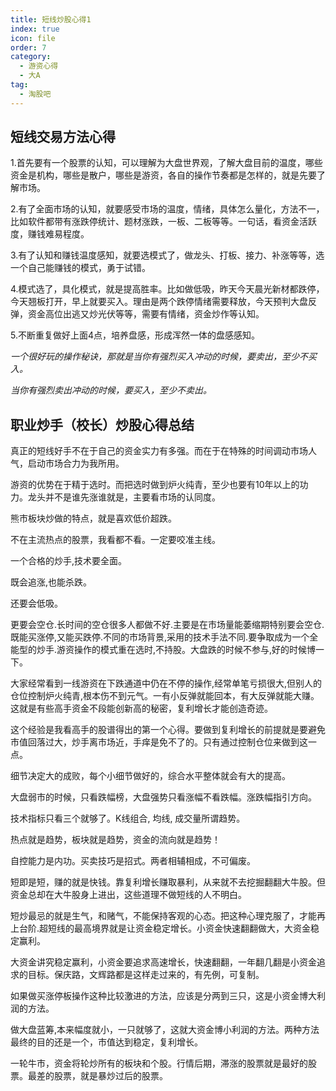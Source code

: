 ```yaml
---  
title: 短线炒股心得1  
index: true  
icon: file  
order: 7  
category:  
  - 游资心得  
  - 大A  
tag:  
  - 淘股吧  
---  
```


## 短线交易方法心得  

1.首先要有一个股票的认知，可以理解为大盘世界观，了解大盘目前的温度，哪些资金是机构，哪些是散户，哪些是游资，各自的操作节奏都是怎样的，就是先要了解市场。  

2.有了全面市场的认知，就要感受市场的温度，情绪，具体怎么量化，方法不一，比如软件都带有涨跌停统计、题材涨跌，一板、二板等等。一句话，看资金活跃度，赚钱难易程度。  

3.有了认知和赚钱温度感知，就要选模式了，做龙头、打板、接力、补涨等等，选一个自己能赚钱的模式，勇于试错。  

4.模式选了，具化模式，就是提高胜率。比如做低吸，昨天今天晨光新材都跌停，今天翘板打开，早上就要买入。理由是两个跌停情绪需要释放，今天预判大盘反弹，资金高位出逃又炒光伏等等，需要有情绪，资金炒作等认知。  

5.不断重复做好上面4点，培养盘感，形成浑然一体的盘感感知。  

*一个很好玩的操作秘诀，那就是当你有强烈买入冲动的时候，要卖出，至少不买入。*  

*当你有强烈卖出冲动的时候，要买入，至少不卖出。*  

## 职业炒手（校长）炒股心得总结  

真正的短线好手不在于自己的资金实力有多强。而在于在特殊的时间调动市场人气，启动市场合力为我所用。  

游资的优势在于精于选时。而把选时做到炉火纯青，至少也要有10年以上的功力。龙头并不是谁先涨谁就是，主要看市场的认同度。  

熊市板块炒做的特点，就是喜欢低价超跌。  

不在主流热点的股票，我看都不看。一定要咬准主线。  

一个合格的炒手,技术要全面。  

既会追涨,也能杀跌。  

还要会低吸。  

更要会空仓.长时间的空仓很多人都做不好.主要是在市场量能萎缩期特别要会空仓.既能买涨停,又能买跌停.不同的市场背景,采用的技术手法不同.要争取成为一个全能型的炒手.游资操作的模式重在选时,不持股。大盘跌的时候不参与,好的时候博一下。  

大家经常看到一线游资在下跌通道中仍在不停的操作,经常单笔亏损很大,但别人的仓位控制炉火纯青,根本伤不到元气。一有小反弹就能回本，有大反弹就能大赚。这就是有些高手资金不段能创新高的秘密，复利增长才能创造奇迹。  

这个经验是我看高手的股谱得出的第一个心得。要做到复利增长的前提就是要避免市值回落过大，炒手离市场近，手痒是免不了的。只有通过控制仓位来做到这一点。  

细节决定大的成败，每个小细节做好的，综合水平整体就会有大的提高。  

大盘弱市的时候，只看跌幅榜，大盘强势只看涨幅不看跌幅。涨跌幅指引方向。  

技术指标只看三个就够了。K线组合, 均线, 成交量所谓趋势。  

热点就是趋势，板块就是趋势，资金的流向就是趋势！  

自控能力是内功。买卖技巧是招式。两者相辅相成，不可偏废。  

短即是短，赚的就是快钱。靠复利增长赚取暴利，从来就不去挖掘翻翻大牛股。但资金总却在大牛股身上进出，这些道理不做短线的人不明白。  

短炒最忌的就是生气，和赌气，不能保持客观的心态。把这种心理克服了，才能再上台阶.超短线的最高境界就是让资金稳定增长。小资金快速翻翻做大，大资金稳定赢利。  

大资金讲究稳定赢利，小资金要追求高速增长，快速翻翻，一年翻几翻是小资金追求的目标。保庆路，文辉路都是这样走过来的，有先例，可复制。  

如果做买涨停板操作这种比较激进的方法，应该是分两到三只，这是小资金博大利润的方法。  

做大盘蓝筹,本来幅度就小，一只就够了，这就大资金博小利润的方法。两种方法最终的目的还是一个，市值达到稳定，复利增长。  

一轮牛市，资金将轮炒所有的板块和个股。行情后期，滞涨的股票就是最好的股票。最差的股票，就是暴炒过后的股票。  
